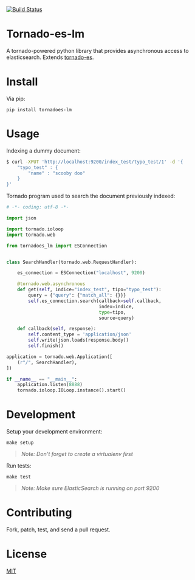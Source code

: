 [![Build Status](https://secure.travis-ci.org/Matityahul/tornado-es-lm.svg?branch=master)](https://travis-ci.org/Matityahul/tornado-es-lm)


Tornado-es-lm
=============

A tornado-powered python library that provides asynchronous access to elasticsearch. Extends [tornado-es](https://github.com/globocom/tornado-es).


Install
=======

Via pip:

    pip install tornadoes-lm


Usage
=====

Indexing a dummy document:

```bash
$ curl -XPUT 'http://localhost:9200/index_test/typo_test/1' -d '{
    "typo_test" : {
        "name" : "scooby doo"
    }
}'
```

Tornado program used to search the document previously indexed:

```python
# -*- coding: utf-8 -*-

import json

import tornado.ioloop
import tornado.web

from tornadoes_lm import ESConnection


class SearchHandler(tornado.web.RequestHandler):

    es_connection = ESConnection("localhost", 9200)

    @tornado.web.asynchronous
    def get(self, indice="index_test", tipo="typo_test"):
        query = {"query": {"match_all": {}}}
        self.es_connection.search(callback=self.callback,
                                  index=indice,
                                  type=tipo,
                                  source=query)

    def callback(self, response):
        self.content_type = 'application/json'
        self.write(json.loads(response.body))
        self.finish()

application = tornado.web.Application([
    (r"/", SearchHandler),
])

if __name__ == "__main__":
    application.listen(8888)
    tornado.ioloop.IOLoop.instance().start()
```


Development
===========

Setup your development environment:

    make setup

> *Note: Don't forget to create a virtualenv first*

Run tests:

    make test

> *Note: Make sure ElasticSearch is running on port 9200*


Contributing
============

Fork, patch, test, and send a pull request.


License
=======

[MIT](http://opensource.org/licenses/MIT)
